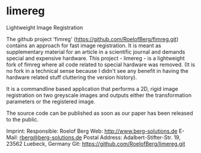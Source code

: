 limereg
=======

Lightweight Image Registration

The github project 'fimreg' (https://github.com/RoelofBerg/fimreg.git) contains an approach for fast image registration. It is meant as supplementary material for an article in a scientific journal and demands special and expensive hardware. This project - limereg - is a lightweight fork of fimreg where all code related to special hardware was removed. (It is no fork in a technical sense because I didn't see any benefit in having the hardware related stuff cluttering the version history).

It is a commandline based application that performs a 2D, rigid image registration on two greyscale images and outputs either the transformation parameters or the registered image.

The source code can be published as soon as our paper has been released to the public.

Imprint: Responsible: Roelof Berg Web: http://www.berg-solutions.de E-Mail: rberg@berg-solutions.de Postal Address: Adalbert-Stifter-Str. 19, 23562 Luebeck, Germany Git: https://github.com/RoelofBerg/limereg.git
